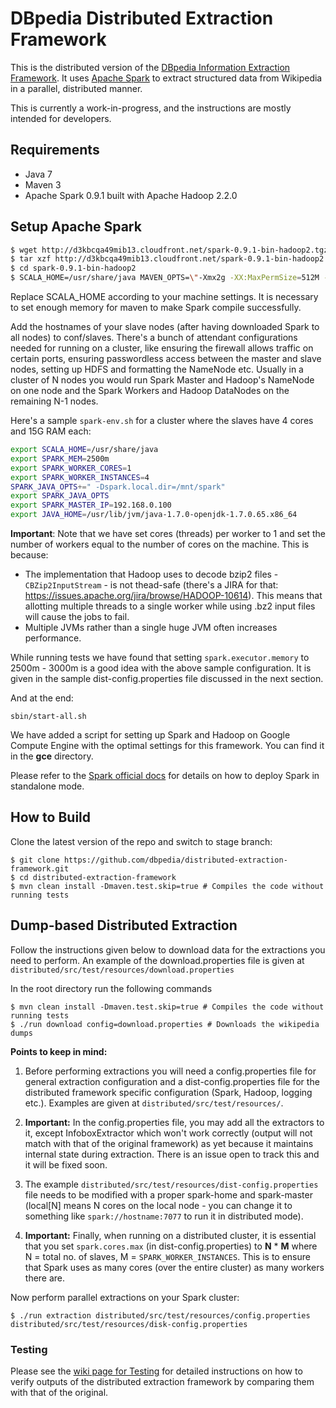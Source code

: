 DBpedia Distributed Extraction Framework 
==================================

This is the distributed version of the [DBpedia Information Extraction Framework](https://github.com/dbpedia/extraction-framework/). It uses [Apache Spark](http://spark.apache.org) to extract structured data from Wikipedia in a parallel, distributed manner.

This is currently a work-in-progress, and the instructions are mostly intended for developers.

## Requirements
* Java 7
* Maven 3
* Apache Spark 0.9.1 built with Apache Hadoop 2.2.0

## Setup Apache Spark

```bash
$ wget http://d3kbcqa49mib13.cloudfront.net/spark-0.9.1-bin-hadoop2.tgz
$ tar xzf http://d3kbcqa49mib13.cloudfront.net/spark-0.9.1-bin-hadoop2.tgz
$ cd spark-0.9.1-bin-hadoop2
$ SCALA_HOME=/usr/share/java MAVEN_OPTS=\"-Xmx2g -XX:MaxPermSize=512M -XX:ReservedCodeCacheSize=512m\" mvn -Dhadoop.version=2.2.0 -Dprotobuf.version=2.5.0 -DskipTests clean package
```

Replace SCALA_HOME according to your machine settings. It is necessary to set enough memory for maven to make Spark compile successfully.

Add the hostnames of your slave nodes (after having downloaded Spark to all nodes) to conf/slaves. There's a bunch of attendant configurations needed for running on a cluster, like ensuring the firewall allows traffic on certain ports, ensuring passwordless access between the master and slave nodes, setting up HDFS and formatting the NameNode etc. Usually in a cluster of N nodes you would run Spark Master and Hadoop's NameNode on one node and the Spark Workers and Hadoop DataNodes on the remaining N-1 nodes.

Here's a sample `spark-env.sh` for a cluster where the slaves have 4 cores and 15G RAM each:
```bash
export SCALA_HOME=/usr/share/java
export SPARK_MEM=2500m
export SPARK_WORKER_CORES=1
export SPARK_WORKER_INSTANCES=4
SPARK_JAVA_OPTS+=" -Dspark.local.dir=/mnt/spark"
export SPARK_JAVA_OPTS
export SPARK_MASTER_IP=192.168.0.100
export JAVA_HOME=/usr/lib/jvm/java-1.7.0-openjdk-1.7.0.65.x86_64
```

**Important**: Note that we have set cores (threads) per worker to 1 and set the number of workers equal to the number of cores on the machine. This is because:
* The implementation that Hadoop uses to decode bzip2 files - `CBZip2InputStream` - is not thead-safe (there's a JIRA for that: https://issues.apache.org/jira/browse/HADOOP-10614). This means that allotting multiple threads to a single worker while using .bz2 input files will cause the jobs to fail.
* Multiple JVMs rather than a single huge JVM often increases performance.

While running tests we have found that setting `spark.executor.memory` to 2500m - 3000m is a good idea with the above sample configuration. It is given in the sample dist-config.properties file discussed in the next section.

And at the end:

```
sbin/start-all.sh
```
    
We have added a script for setting up Spark and Hadoop on Google Compute Engine with the optimal settings for this framework. You can find it in the **gce** directory.
    
Please refer to the [Spark official docs](http://spark.apache.org/docs/0.9.1/spark-standalone.html) for details on how to deploy Spark in standalone mode.

## How to Build

Clone the latest version of the repo and switch to stage branch:

    $ git clone https://github.com/dbpedia/distributed-extraction-framework.git
    $ cd distributed-extraction-framework
    $ mvn clean install -Dmaven.test.skip=true # Compiles the code without running tests

## Dump-based Distributed Extraction

Follow the instructions given below to download data for the extractions you need to perform. An example of the download.properties file is given at `distributed/src/test/resources/download.properties`

In the root directory run the following commands

    $ mvn clean install -Dmaven.test.skip=true # Compiles the code without running tests
    $ ./run download config=download.properties # Downloads the wikipedia dumps

**Points to keep in mind:**

1. Before performing extractions you will need a config.properties file for general extraction configuration and a dist-config.properties file for the distributed framework specific configuration (Spark, Hadoop, logging etc.). Examples are given at `distributed/src/test/resources/`.

2. **Important:** In the config.properties file, you may add all the extractors to it, except InfoboxExtractor which won't work correctly (output will not match with that of the original framework) as yet because it maintains internal state during extraction. There is an issue open to track this and it will be fixed soon.

3. The example `distributed/src/test/resources/dist-config.properties` file needs to be modified with a proper spark-home and spark-master (local[N] means N cores on the local node - you can change it to something like `spark://hostname:7077` to run it in distributed mode).

4. **Important:** Finally, when running on a distributed cluster, it is essential that you set `spark.cores.max` (in dist-config.properties) to **N** \* **M** where N = total no. of slaves, M = `SPARK_WORKER_INSTANCES`. This is to ensure that Spark uses as many cores (over the entire cluster) as many workers there are.

Now perform parallel extractions on your Spark cluster:

    $ ./run extraction distributed/src/test/resources/config.properties distributed/src/test/resources/disk-config.properties


### Testing
Please see the [wiki page for Testing](https://github.com/dbpedia/distributed-extraction-framework/wiki/Testing) for detailed instructions on how to verify outputs of the distributed extraction framework by comparing them with that of the original.
